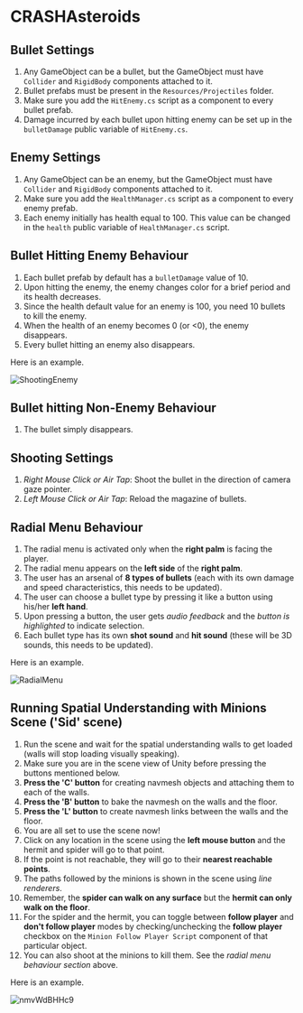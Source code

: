 # CRASHAsteroids

## Bullet Settings

1. Any GameObject can be a bullet, but the GameObject must have `Collider` and `RigidBody` components attached to it.  
2. Bullet prefabs must be present in the `Resources/Projectiles` folder. 
3. Make sure you add the `HitEnemy.cs` script as a component to every bullet prefab.
4. Damage incurred by each bullet upon hitting enemy can be set up in the `bulletDamage` public variable of `HitEnemy.cs`.

## Enemy Settings

1. Any GameObject can be an enemy, but the GameObject must have `Collider` and `RigidBody` components attached to it.
2. Make sure you add the `HealthManager.cs` script as a component to every enemy prefab.
3. Each enemy initially has health equal to 100. This value can be changed in the  `health` public variable of `HealthManager.cs` script.

## Bullet Hitting Enemy Behaviour

1. Each bullet prefab by default has a `bulletDamage` value of 10.
2. Upon hitting the enemy, the enemy changes color for a brief period and its health decreases.
3. Since the health default value for an enemy is 100, you need 10 bullets to kill the enemy.
4. When the health of an enemy becomes 0 (or <0), the enemy disappears.
5. Every bullet hitting an enemy also disappears.

Here is an example.  

![ShootingEnemy](https://user-images.githubusercontent.com/18630586/75085486-c3a40280-54de-11ea-93ab-08e858cbcf7e.gif)

## Bullet hitting Non-Enemy Behaviour

1. The bullet simply disappears.

## Shooting Settings

1. *Right Mouse Click or Air Tap*: Shoot the bullet in the direction of camera gaze pointer.
2. *Left Mouse Click or Air Tap*: Reload the magazine of bullets.

## Radial Menu Behaviour

1. The radial menu is activated only when the __right palm__ is facing the player.
2. The radial menu appears on the __left side__ of the __right palm__.
3. The user has an arsenal of __8 types of bullets__ (each with its own damage and speed characteristics, this needs to be updated). 
4. The user can choose a bullet type by pressing it like a button using his/her __left hand__.
5. Upon pressing a button, the user gets *audio feedback* and the *button is highlighted* to indicate selection.
6. Each bullet type has its own __shot sound__ and __hit sound__ (these will be 3D sounds, this needs to be updated).

Here is an example.

![RadialMenu](https://user-images.githubusercontent.com/18630586/77114670-27d8ba00-69ea-11ea-9a54-e0e6f3990172.gif)

## Running Spatial Understanding with Minions Scene ('Sid' scene)

1. Run the scene and wait for the spatial understanding walls to get loaded (walls will stop loading visually speaking).
2. Make sure you are in the scene view of Unity before pressing the buttons mentioned below.
2. __Press the 'C' button__ for creating navmesh objects and attaching them to each of the walls.
3. __Press the 'B' button__ to bake the navmesh on the walls and the floor.
4. __Press the 'L' button__ to create navmesh links between the walls and the floor.
5. You are all set to use the scene now!
6. Click on any location in the scene using the __left mouse button__ and the hermit and spider will go to that point.
7. If the point is not reachable, they will go to their __nearest reachable points__.
7. The paths followed by the minions is shown in the scene using *line renderers*.
8. Remember, the __spider can walk on any surface__ but the __hermit can only walk on the floor__.
9. For the spider and the hermit, you can toggle between __follow player__ and __don't follow player__ modes by checking/unchecking the __follow player__ checkbox on the `Minion Follow Player Script` component of that particular object.
10. You can also shoot at the minions to kill them. See the *radial menu behaviour section* above. 

Here is an example.

![nmvWdBHHc9](https://user-images.githubusercontent.com/18630586/78309670-7c0e8e80-7500-11ea-92d0-34413b0e0b6a.gif)
